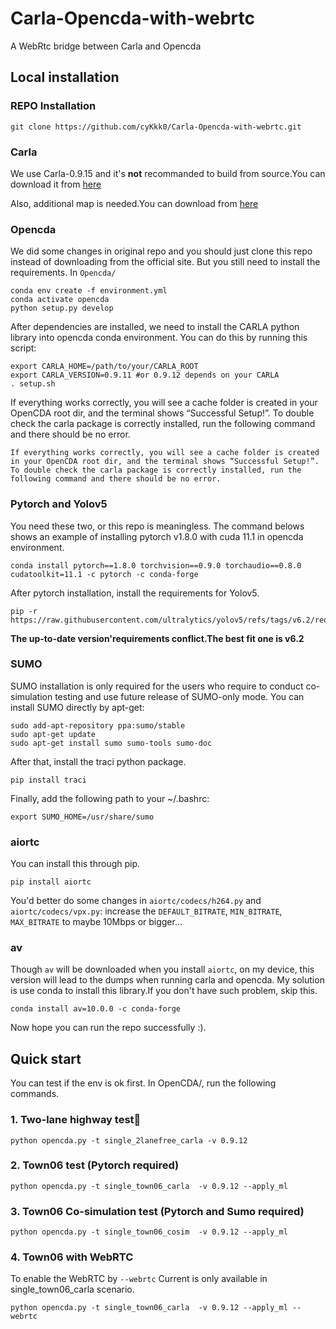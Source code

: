 # Carla-Opencda-with-webrtc
A WebRtc bridge between Carla and Opencda

## Local installation
### REPO Installation
```
git clone https://github.com/cyKkk0/Carla-Opencda-with-webrtc.git
```
### Carla
We use Carla-0.9.15 and it's **not** recommanded to build from source.You can download it from [here](https://tiny.carla.org/carla-0-9-15-linux)

Also, additional map is needed.You can download from [here](https://tiny.carla.org/additional-maps-0-9-15-linux)

### Opencda
We did some changes in original repo and you should just clone this repo instead of downloading from the official site.
But you still need to install the requirements.
In `Opencda/`
```
conda env create -f environment.yml
conda activate opencda
python setup.py develop
```
After dependencies are installed, we need to install the CARLA python library into opencda conda environment. You can do this by running this script:
```
export CARLA_HOME=/path/to/your/CARLA_ROOT
export CARLA_VERSION=0.9.11 #or 0.9.12 depends on your CARLA
. setup.sh
```
If everything works correctly, you will see a cache folder is created in your OpenCDA root dir, and the terminal shows “Successful Setup!”. To double check the carla package is correctly installed, run the following command and there should be no error.
```
If everything works correctly, you will see a cache folder is created in your OpenCDA root dir, and the terminal shows “Successful Setup!”. To double check the carla package is correctly installed, run the following command and there should be no error.
```
### Pytorch and Yolov5
You need these two, or this repo is meaningless.
The command belows shows an example of installing pytorch v1.8.0 with cuda 11.1 in opencda environment.
```
conda install pytorch==1.8.0 torchvision==0.9.0 torchaudio==0.8.0 cudatoolkit=11.1 -c pytorch -c conda-forge
```
After pytorch installation, install the requirements for Yolov5.
```
pip -r https://raw.githubusercontent.com/ultralytics/yolov5/refs/tags/v6.2/requirements.txt
```
**The up-to-date version'requirements conflict.The best fit one is v6.2**
### SUMO
SUMO installation is only required for the users who require to conduct co-simulation testing and use future release of SUMO-only mode.
You can install SUMO directly by apt-get:
```
sudo add-apt-repository ppa:sumo/stable
sudo apt-get update
sudo apt-get install sumo sumo-tools sumo-doc
```
After that, install the traci python package.
```
pip install traci
```
Finally, add the following path to your ~/.bashrc:
```
export SUMO_HOME=/usr/share/sumo
```
### aiortc
You can install this through pip.
```
pip install aiortc
```
You'd better do some changes in `aiortc/codecs/h264.py` and `aiortc/codecs/vpx.py`:
increase the `DEFAULT_BITRATE`, `MIN_BITRATE`, `MAX_BITRATE` to maybe 10Mbps or bigger...
### av
Though `av` will be downloaded when you install `aiortc`, on my device, this version will lead to the dumps when running carla and opencda.
My solution is use conda to install this library.If you don't have such problem, skip this.
```
conda install av=10.0.0 -c conda-forge
```

Now hope you can run the repo successfully :).

## Quick start
You can test if the env is ok first.
In OpenCDA/, run the following commands.
### 1. Two-lane highway test
```
python opencda.py -t single_2lanefree_carla -v 0.9.12
```
### 2. Town06 test (Pytorch required)
```
python opencda.py -t single_town06_carla  -v 0.9.12 --apply_ml
```
### 3. Town06 Co-simulation test (Pytorch and Sumo required)
```
python opencda.py -t single_town06_cosim  -v 0.9.12 --apply_ml
```
### 4. Town06 with WebRTC
To enable the WebRTC by `--webrtc`
Current is only available in single_town06_carla scenario.
```
python opencda.py -t single_town06_carla  -v 0.9.12 --apply_ml --webrtc
```
